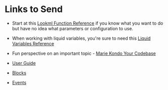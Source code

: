 # Links to Send

- Start at this [Lookml Function Reference](https://docs.looker.com/reference/lookml) if you know what you want to do but have no idea what parameters or configuration to use.


- When working with liquid variables, you're sure to need this [Liquid Variables Reference](https://docs.looker.com/reference/liquid-variables)


- Fun perspective on an important topic - [Marie Kondo Your Codebase](https://medium.com/@zgalant/the-life-changing-magic-of-tidying-up-your-codebase-59ef44c985c7)

- [User Guide](https://looker.com/guide)
- [Blocks](https://looker.com/platform/blocks)
- [Events](https://looker.com/events)
